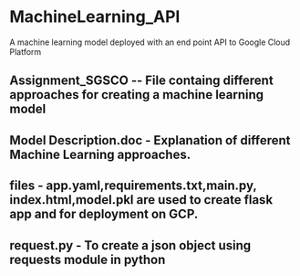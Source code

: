 # MachineLearning_API
A machine learning model deployed with an end point API to Google Cloud Platform
## Assignment_SGSCO -- File containg different approaches for creating a machine learning model
## Model Description.doc - Explanation of different Machine Learning approaches.
## files - app.yaml,requirements.txt,main.py, index.html,model.pkl are used to create flask app and for deployment on GCP.
## request.py - To create a json object using requests module in python
